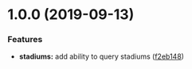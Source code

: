 # 1.0.0 (2019-09-13)


### Features

* **stadiums:** add ability to query stadiums ([f2eb148](https://github.com/scostello/pfa-api/commit/f2eb148))
